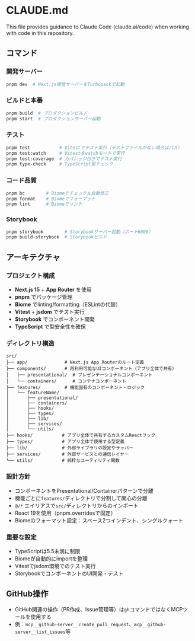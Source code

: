 # CLAUDE.md

This file provides guidance to Claude Code (claude.ai/code) when working with code in this repository.

## コマンド

### 開発サーバー
```bash
pnpm dev  # Next.js開発サーバーをTurbopackで起動
```

### ビルドと本番
```bash
pnpm build  # プロダクションビルド
pnpm start  # プロダクションサーバー起動
```

### テスト
```bash
pnpm test           # Vitestでテスト実行（テストファイルがない場合はパス）
pnpm test:watch     # Vitestをwatchモードで実行
pnpm test:coverage  # カバレッジ付きでテスト実行
pnpm type-check     # TypeScript型チェック
```

### コード品質
```bash
pnpm bc        # Biomeでチェック＆自動修正
pnpm format    # Biomeでフォーマット
pnpm lint      # Biomeでリント
```

### Storybook
```bash
pnpm storybook        # Storybookサーバー起動（ポート6006）
pnpm build-storybook  # Storybookビルド
```

## アーキテクチャ

### プロジェクト構成
- **Next.js 15** + **App Router** を使用
- **pnpm** でパッケージ管理
- **Biome** でlinting/formatting（ESLintの代替）
- **Vitest** + **jsdom** でテスト実行
- **Storybook** でコンポーネント開発
- **TypeScript** で型安全性を確保

### ディレクトリ構造
```
src/
├── app/              # Next.js App Routerのルート定義
├── components/       # 再利用可能なUIコンポーネント（アプリ全体で共有）
│   ├── presentational/  # プレゼンテーショナルコンポーネント
│   └── containers/      # コンテナコンポーネント
├── features/         # 機能固有のコンポーネント・ロジック
│   └── featureName/
│       ├── presentational/
│       ├── containers/
│       ├── hooks/
│       ├── types/
│       ├── lib/
│       ├── services/
│       └── utils/
├── hooks/           # アプリ全体で共有するカスタムReactフック
├── types/           # アプリ全体で使用する型定義
├── lib/             # 外部ライブラリの設定やラッパー
├── services/        # 外部サービスとの通信レイヤー
└── utils/           # 純粋なユーティリティ関数
```

### 設計方針
- コンポーネントをPresentational/Containerパターンで分離
- 機能ごとに`features/`ディレクトリで分割して関心の分離
- `@/*` エイリアスで`src/`ディレクトリからのインポート
- React 19を使用（pnpm.overridesで固定）
- Biomeのフォーマット設定：スペース2つインデント、シングルクォート

### 重要な設定
- TypeScriptは5.5未満に制限
- Biomeが自動的にimportを整理
- Vitestでjsdom環境でのテスト実行
- StorybookでコンポーネントのUI開発・テスト

## GitHub操作
- GitHub関連の操作（PR作成、Issue管理等）は`gh`コマンドではなくMCPツールを使用する
- 例：`mcp__github-server__create_pull_request`、`mcp__github-server__list_issues`等